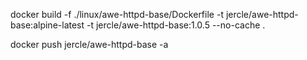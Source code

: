 docker build -f ./linux/awe-httpd-base/Dockerfile -t jercle/awe-httpd-base:alpine-latest -t jercle/awe-httpd-base:1.0.5 --no-cache .


docker push jercle/awe-httpd-base -a
